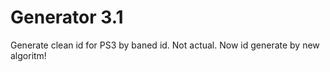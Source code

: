 # Generator 3.1
Generate clean id for PS3 by baned id. Not actual. Now id generate by new algoritm!
